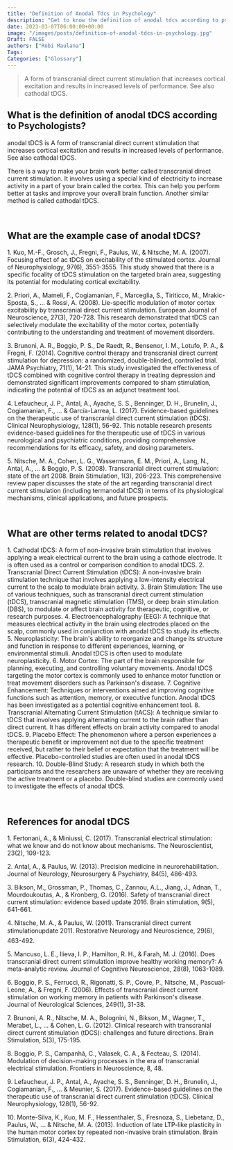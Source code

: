 ```yaml
---
title: "Definition of Anodal Tdcs in Psychology"
description: "Get to know the definition of anodal tdcs according to psychologists."
date: 2023-03-07T06:00:00+00:00
image: "/images/posts/definition-of-anodal-tdcs-in-psychology.jpg"
Draft: FALSE
authors: ["Robi Maulana"]
Tags: 
Categories: ["Glossary"]
---
```






> A form of transcranial direct current stimulation that increases cortical excitation and results in increased levels of performance. See also cathodal tDCS.

## What is the definition of anodal tDCS according to Psychologists?

anodal tDCS is A form of transcranial direct current stimulation that increases cortical excitation and results in increased levels of performance. See also cathodal tDCS.

There is a way to make your brain work better called transcranial direct current stimulation. It involves using a special kind of electricity to increase activity in a part of your brain called the cortex. This can help you perform better at tasks and improve your overall brain function. Another similar method is called cathodal tDCS.

 

## What are the example case of anodal tDCS?

1\. Kuo, M.-F., Grosch, J., Fregni, F., Paulus, W., & Nitsche, M. A. (2007). Focusing effect of ac tDCS on excitability of the stimulated cortex. Journal of Neurophysiology, 97(6), 3551-3555. This study showed that there is a specific focality of tDCS stimulation on the targeted brain area, suggesting its potential for modulating cortical excitability.

2\. Priori, A., Mameli, F., Cogiamanian, F., Marceglia, S., Tiriticco, M., Mrakic-Sposta, S., ... & Rossi, A. (2008). Lie-specific modulation of motor cortex excitability by transcranial direct current stimulation. European Journal of Neuroscience, 27(3), 720-728. This research demonstrated that tDCS can selectively modulate the excitability of the motor cortex, potentially contributing to the understanding and treatment of movement disorders.

3\. Brunoni, A. R., Boggio, P. S., De Raedt, R., Bensenor, I. M., Lotufo, P. A., & Fregni, F. (2014). Cognitive control therapy and transcranial direct current stimulation for depression: a randomized, double-blinded, controlled trial. JAMA Psychiatry, 71(1), 14-21. This study investigated the effectiveness of tDCS combined with cognitive control therapy in treating depression and demonstrated significant improvements compared to sham stimulation, indicating the potential of tDCS as an adjunct treatment tool.

4\. Lefaucheur, J. P., Antal, A., Ayache, S. S., Benninger, D. H., Brunelin, J., Cogiamanian, F., ... & García-Larrea, L. (2017). Evidence-based guidelines on the therapeutic use of transcranial direct current stimulation (tDCS). Clinical Neurophysiology, 128(1), 56-92. This notable research presents evidence-based guidelines for the therapeutic use of tDCS in various neurological and psychiatric conditions, providing comprehensive recommendations for its efficacy, safety, and dosing parameters.

5\. Nitsche, M. A., Cohen, L. G., Wassermann, E. M., Priori, A., Lang, N., Antal, A., ... & Boggio, P. S. (2008). Transcranial direct current stimulation: state of the art 2008. Brain Stimulation, 1(3), 206-223. This comprehensive review paper discusses the state of the art regarding transcranial direct current stimulation (including termanodal tDCS) in terms of its physiological mechanisms, clinical applications, and future prospects.

 

## What are other terms related to anodal tDCS?

1\. Cathodal tDCS: A form of non-invasive brain stimulation that involves applying a weak electrical current to the brain using a cathode electrode. It is often used as a control or comparison condition to anodal tDCS. 2. Transcranial Direct Current Stimulation (tDCS): A non-invasive brain stimulation technique that involves applying a low-intensity electrical current to the scalp to modulate brain activity. 3. Brain Stimulation: The use of various techniques, such as transcranial direct current stimulation (tDCS), transcranial magnetic stimulation (TMS), or deep brain stimulation (DBS), to modulate or affect brain activity for therapeutic, cognitive, or research purposes. 4. Electroencephalography (EEG): A technique that measures electrical activity in the brain using electrodes placed on the scalp, commonly used in conjunction with anodal tDCS to study its effects. 5. Neuroplasticity: The brain's ability to reorganize and change its structure and function in response to different experiences, learning, or environmental stimuli. Anodal tDCS is often used to modulate neuroplasticity. 6. Motor Cortex: The part of the brain responsible for planning, executing, and controlling voluntary movements. Anodal tDCS targeting the motor cortex is commonly used to enhance motor function or treat movement disorders such as Parkinson's disease. 7. Cognitive Enhancement: Techniques or interventions aimed at improving cognitive functions such as attention, memory, or executive function. Anodal tDCS has been investigated as a potential cognitive enhancement tool. 8. Transcranial Alternating Current Stimulation (tACS): A technique similar to tDCS that involves applying alternating current to the brain rather than direct current. It has different effects on brain activity compared to anodal tDCS. 9. Placebo Effect: The phenomenon where a person experiences a therapeutic benefit or improvement not due to the specific treatment received, but rather to their belief or expectation that the treatment will be effective. Placebo-controlled studies are often used in anodal tDCS research. 10. Double-Blind Study: A research study in which both the participants and the researchers are unaware of whether they are receiving the active treatment or a placebo. Double-blind studies are commonly used to investigate the effects of anodal tDCS.

 

## References for anodal tDCS

1\. Fertonani, A., & Miniussi, C. (2017). Transcranial electrical stimulation: what we know and do not know about mechanisms. The Neuroscientist, 23(2), 109-123.

2\. Antal, A., & Paulus, W. (2013). Precision medicine in neurorehabilitation. Journal of Neurology, Neurosurgery & Psychiatry, 84(5), 486-493.

3\. Bikson, M., Grossman, P., Thomas, C., Zannou, A.L., Jiang, J., Adnan, T., Mourdoukoutas, A., & Kronberg, G. (2016). Safety of transcranial direct current stimulation: evidence based update 2016. Brain stimulation, 9(5), 641-661.

4\. Nitsche, M. A., & Paulus, W. (2011). Transcranial direct current stimulationupdate 2011. Restorative Neurology and Neuroscience, 29(6), 463-492.

5\. Mancuso, L. E., Ilieva, I. P., Hamilton, R. H., & Farah, M. J. (2016). Does transcranial direct current stimulation improve healthy working memory?: A meta-analytic review. Journal of Cognitive Neuroscience, 28(8), 1063-1089.

6\. Boggio, P. S., Ferrucci, R., Rigonatti, S. P., Covre, P., Nitsche, M., Pascual-Leone, A., & Fregni, F. (2006). Effects of transcranial direct current stimulation on working memory in patients with Parkinson's disease. Journal of Neurological Sciences, 249(1), 31-38.

7\. Brunoni, A. R., Nitsche, M. A., Bolognini, N., Bikson, M., Wagner, T., Merabet, L., ... & Cohen, L. G. (2012). Clinical research with transcranial direct current stimulation (tDCS): challenges and future directions. Brain Stimulation, 5(3), 175-195.

8\. Boggio, P. S., Campanhã, C., Valasek, C. A., & Fecteau, S. (2014). Modulation of decision-making processes in the era of transcranial electrical stimulation. Frontiers in Neuroscience, 8, 48.

9\. Lefaucheur, J. P., Antal, A., Ayache, S. S., Benninger, D. H., Brunelin, J., Cogiamanian, F., ... & Meunier, S. (2017). Evidence-based guidelines on the therapeutic use of transcranial direct current stimulation (tDCS). Clinical Neurophysiology, 128(1), 56-92.

10\. Monte-Silva, K., Kuo, M. F., Hessenthaler, S., Fresnoza, S., Liebetanz, D., Paulus, W., ... & Nitsche, M. A. (2013). Induction of late LTP-like plasticity in the human motor cortex by repeated non-invasive brain stimulation. Brain Stimulation, 6(3), 424-432.
